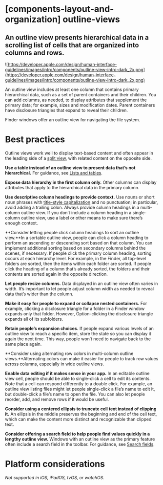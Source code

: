 # **[components-layout-and-organization] outline-views**

## An outline view presents hierarchical data in a scrolling list of cells that are organized into columns and rows.

![https://developer.apple.com/design/human-interface-guidelines/images/intro/components/outline-view-intro-dark_2x.png](https://developer.apple.com/design/human-interface-guidelines/images/intro/components/outline-view-intro-dark_2x.png)

An outline view includes at least one column that contains primary hierarchical data, such as a set of parent containers and their children. You can add columns, as needed, to display attributes that supplement the primary data; for example, sizes and modification dates. Parent containers have disclosure triangles that expand to reveal their children.

Finder windows offer an outline view for navigating the file system.

# **Best practices**

Outline views work well to display text-based content and often appear in the leading side of a [split view](https://developer.apple.com/design/human-interface-guidelines/components/layout-and-organization/split-views), with related content on the opposite side.

**Use a table instead of an outline view to present data that’s not hierarchical.** For guidance, see [Lists and tables](https://developer.apple.com/design/human-interface-guidelines/components/layout-and-organization/lists-and-tables).

**Expose data hierarchy in the first column only.** Other columns can display attributes that apply to the hierarchical data in the primary column.

**Use descriptive column headings to provide context.** Use nouns or short noun phrases with [title-style capitalization](https://help.apple.com/applestyleguide/#/apsgb744e4a3?sub=apdca93e113f1d64) and no punctuation; in particular, avoid adding a trailing colon. Always provide column headings in a multi-column outline view. If you don’t include a column heading in a single-column outline view, use a label or other means to make sure there’s enough context.

**Consider letting people click column headings to sort an outline view.**In a sortable outline view, people can click a column heading to perform an ascending or descending sort based on that column. You can implement additional sorting based on secondary columns behind the scenes, if necessary. If people click the primary column heading, sorting occurs at each hierarchy level. For example, in the Finder, all top-level folders are sorted, then the items within each folder are sorted. If people click the heading of a column that’s already sorted, the folders and their contents are sorted again in the opposite direction.

**Let people resize columns.** Data displayed in an outline view often varies in width. It’s important to let people adjust column width as needed to reveal data that’s wider than the column.

**Make it easy for people to expand or collapse nested containers.** For example, clicking a disclosure triangle for a folder in a Finder window expands only that folder. However, Option-clicking the disclosure triangle expands all of its subfolders.

**Retain people’s expansion choices.** If people expand various levels of an outline view to reach a specific item, store the state so you can display it again the next time. This way, people won’t need to navigate back to the same place again.

**Consider using alternating row colors in multi-column outline views.**Alternating colors can make it easier for people to track row values across columns, especially in wide outline views.

**Enable data editing if it makes sense in your app.** In an editable outline view cell, people should be able to single-click a cell to edit its contents. Note that a cell can respond differently to a double click. For example, an outline view listing files might let people single-click a file’s name to edit it, but double-click a file’s name to open the file. You can also let people reorder, add, and remove rows if it would be useful.

**Consider using a centered ellipsis to truncate cell text instead of clipping it.** An ellipsis in the middle preserves the beginning and end of the cell text, which can make the content more distinct and recognizable than clipped text.

**Consider offering a search field to help people find values quickly in a lengthy outline view.** Windows with an outline view as the primary feature often include a search field in the toolbar. For guidance, see [Search fields](https://developer.apple.com/design/human-interface-guidelines/components/navigation-and-search/search-fields).

# **Platform considerations**

*Not supported in iOS, iPadOS, tvOS, or watchOS.*